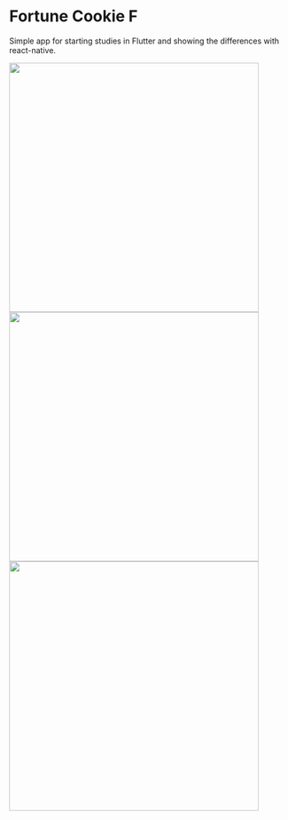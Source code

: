 # Fortune Cookie F
Simple app for starting studies in Flutter  and showing the differences with react-native.

<p float="left">
  <img src="http://kaktuscoder.com.br/img/fortune_cookie_flutter_1.jpeg" height="450" />
  <img src="http://kaktuscoder.com.br/img/fortune_cookie_flutter_2.jpeg" height="450" />
    <img src="http://kaktuscoder.com.br/img/fortune_cookie_flutter_3.jpeg" height="450" />
</p>